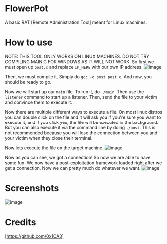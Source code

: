 # FlowerPot
A basic RAT [Remote Administration Tool] meant for Linux machines.

# How to use
NOTE: THIS TOOL ONLY WORKS ON LINUX MACHINES. DO NOT TRY COMPILING MAIN.C FOR WINDOWS AS IT WILL NOT WORK.
So first we must open up `post.c` and replace `IP_HERE` with our own IP address.
![image](https://user-images.githubusercontent.com/78043996/120229089-6850dc00-c21a-11eb-9244-488b4df339d5.png)

Then, we must compile it. Simply do `gcc -o post post.c`. And now, you should be ready to go.

Now we will start up our `main` file. To run it, do `./main`. Then use the `listener` command to start up a listener. Then, send the file to your victim and convince them to execute it.

Now there are multiple different ways to execute a file. On most linux distros you can double click on the file and it will ask you if you're sure you want to execute it, and if you click yes, the file will be executed in the background. But you can also execute it via the command line by doing `./post`. This is not recommended because you will lose the connection between you and your victim when they close their terminal.

Now lets execute the file on the target machine.
![image](https://user-images.githubusercontent.com/78043996/120230028-74d63400-c21c-11eb-93ca-3a079cad0366.png)

Now as you can see, we got a connection! So now we are able to have some fun. We now have a post-exploitation framework loaded right after we get a connection. Now we can pretty much do whatever we want.
![image](https://user-images.githubusercontent.com/78043996/120230210-db5b5200-c21c-11eb-8806-89f8b8a8ace9.png)

# Screenshots
![image](https://user-images.githubusercontent.com/78043996/120229700-a7336180-c21b-11eb-8704-785e3fe6b539.png)

# Credits
[https://github.com/0x1CA3]
